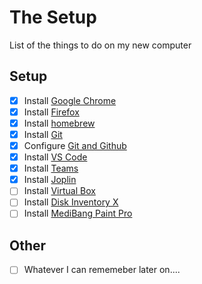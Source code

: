 # The Setup
List of the things to do on my new computer

## Setup

- [x] Install [Google Chrome](https://www.google.ca/chrome/?brand=FHFK&gclid=CjwKCAjwopWSBhB6EiwAjxmqDbw2u5lUeyxWUL8rgNPwC13ZZSNGUtWEsXQ0be1auz1Z1vVhtFL_aBoCODUQAvD_BwE&gclsrc=aw.ds)
- [x] Install [Firefox](https://www.mozilla.org/en-US/firefox/developer/)
- [x] Install [homebrew](https://brew.sh)
- [x] Install [Git](https://formulae.brew.sh/formula/git)
- [x] Configure [Git and Github](https://docs.github.com/en/get-started/quickstart/set-up-git)
- [x] Install [VS Code](https://code.visualstudio.com/)
- [x] Install [Teams](https://www.microsoft.com/en-ca/microsoft-teams/download-app)
- [x] Install [Joplin](https://joplinapp.org/download/)
- [ ] Install [Virtual Box](https://www.virtualbox.org/)
- [ ] Install [Disk Inventory X](http://www.derlien.com/)
- [ ] Install [MediBang Paint Pro](https://medibangpaint.com/en/pc/)

## Other
- [ ] Whatever I can rememeber later on....
